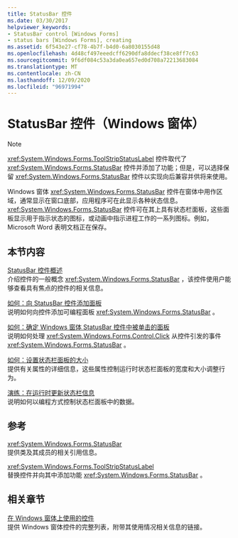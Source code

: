 ```yaml
---
title: StatusBar 控件
ms.date: 03/30/2017
helpviewer_keywords:
- StatusBar control [Windows Forms]
- status bars [Windows Forms], creating
ms.assetid: 6f543e27-cf78-4b7f-b4d0-6a8030155d48
ms.openlocfilehash: 4d48cf497eeedcff6290dfa8ddecf38ce8ff7c63
ms.sourcegitcommit: 9f6df084c53a3da0ea657ed0d708a72213683084
ms.translationtype: MT
ms.contentlocale: zh-CN
ms.lasthandoff: 12/09/2020
ms.locfileid: "96971994"
---
```

# <a name="statusbar-control-windows-forms"></a>StatusBar 控件（Windows 窗体）
> [!NOTE]
> <xref:System.Windows.Forms.ToolStripStatusLabel> 控件取代了 <xref:System.Windows.Forms.StatusBar> 控件并添加了功能；但是，可以选择保留 <xref:System.Windows.Forms.StatusBar> 控件以实现向后兼容并供将来使用。  
  
 Windows 窗体 <xref:System.Windows.Forms.StatusBar> 控件在窗体中用作区域，通常显示在窗口底部，应用程序可在此显示各种状态信息。 <xref:System.Windows.Forms.StatusBar> 控件可在其上具有状态栏面板，这些面板显示用于指示状态的图标，或动画中指示进程工作的一系列图标。例如，Microsoft Word 表明文档正在保存。  
  
## <a name="in-this-section"></a>本节内容  
 [StatusBar 控件概述](statusbar-control-overview-windows-forms.md)  
 介绍控件的一般概念 <xref:System.Windows.Forms.StatusBar> ，该控件使用户能够查看具有焦点的控件的相关信息。  
  
 [如何：向 StatusBar 控件添加面板](how-to-add-panels-to-a-statusbar-control.md)  
 说明如何向控件添加可编程面板 <xref:System.Windows.Forms.StatusBar> 。  
  
 [如何：确定 Windows 窗体 StatusBar 控件中被单击的面板](determine-which-panel-wf-statusbar-control-was-clicked.md)  
 说明如何处理 <xref:System.Windows.Forms.Control.Click> 从控件引发的事件 <xref:System.Windows.Forms.StatusBar> 。  
  
 [如何：设置状态栏面板的大小](how-to-set-the-size-of-status-bar-panels.md)  
 提供有关属性的详细信息，这些属性控制运行时状态栏面板的宽度和大小调整行为。  
  
 [演练：在运行时更新状态栏信息](walkthrough-updating-status-bar-information-at-run-time.md)  
 说明如何以编程方式控制状态栏面板中的数据。  
  
## <a name="reference"></a>参考  
 <xref:System.Windows.Forms.StatusBar>  
 提供类及其成员的相关引用信息。  
  
 <xref:System.Windows.Forms.ToolStripStatusLabel>  
 替换控件并向其中添加功能 <xref:System.Windows.Forms.StatusBar> 。  
  
## <a name="related-sections"></a>相关章节  
 [在 Windows 窗体上使用的控件](controls-to-use-on-windows-forms.md)  
 提供 Windows 窗体控件的完整列表，附带其使用情况相关信息的链接。
